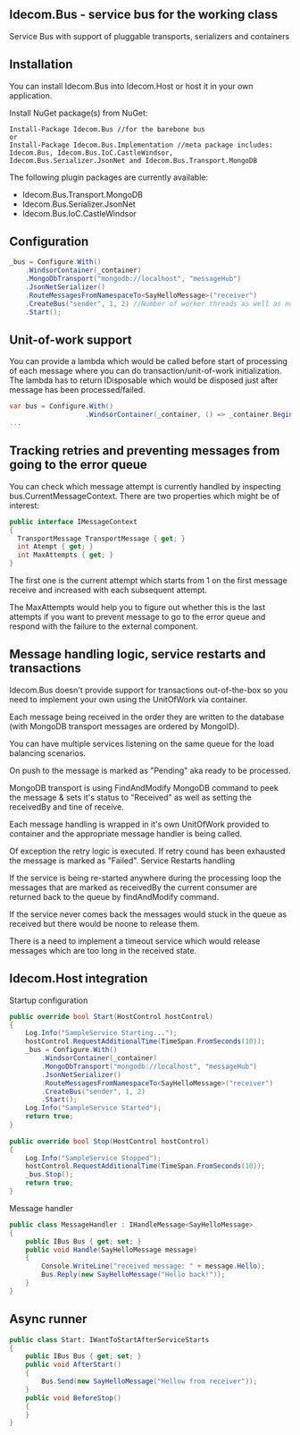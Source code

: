 Idecom.Bus - service bus for the working class
--------
Service Bus with support of pluggable transports, serializers and containers

Installation
-------
You can install Idecom.Bus into Idecom.Host or host it in your own application.

Install NuGet package(s) from NuGet:

````
Install-Package Idecom.Bus //for the barebone bus
or
Install-Package Idecom.Bus.Implementation //meta package includes: Idecom.Bus, Idecom.Bus.IoC.CastleWindsor, Idecom.Bus.Serializer.JsonNet and Idecom.Bus.Transport.MongoDB
````

The following plugin packages are currently available:

* Idecom.Bus.Transport.MongoDB
* Idecom.Bus.Serializer.JsonNet
* Idecom.Bus.IoC.CastleWindsor

Configuration
-----------
````csharp
_bus = Configure.With()
    .WindsorContainer(_container)
    .MongoDbTransport("mongodb://localhost", "messageHub")
    .JsonNetSerializer()
    .RouteMessagesFromNamespaceTo<SayHelloMessage>("receiver")
    .CreateBus("sender", 1, 2) //Number of worker threads as well as number of retries
    .Start();
````

Unit-of-work support
------

You can provide a lambda which would be called before start of processing of each message where you can do transaction/unit-of-work initialization.
The lambda has to return IDisposable which would be disposed just after message has been processed/failed.

````csharp
var bus = Configure.With()
                   .WindsorContainer(_container, () => _container.BeginScope())
...
````
Tracking retries and preventing messages from going to the error queue
----
You can check which message attempt is currently handled by inspecting bus.CurrentMessageContext. There are two properties which might be of interest:

````csharp
public interface IMessageContext
{
  TransportMessage TransportMessage { get; }
  int Atempt { get; }
  int MaxAttempts { get; }
}
````

The first one is the current attempt which starts from 1 on the first message receive and increased with each subsequent attempt.

The MaxAttempts would help you to figure out whether this is the last attempts if you want to prevent message to go to the error queue and respond with the failure to the external component.

Message handling logic, service restarts and transactions
-----
Idecom.Bus doesn't provide support for transactions out-of-the-box so you need to implement your own using the UnitOfWork via container.

Each message being received in the order they are written to the database (with MongoDB transport messages are ordered by MongoID).

You can have multiple services listening on the same queue for the load balancing scenarios.

On push to the message is marked as "Pending" aka ready to be processed.

MongoDB transport is using FindAndModify MongoDB command to peek the message & sets it's status to "Received" as well as setting the receivedBy and tine of receive.

Each message handling is wrapped in it's own UnitOfWork provided to container and the appropriate message handler is being called.

Of exception the retry logic is executed. If retry cound has been exhausted the message is marked as "Failed".
Service Restarts handling

If the service is being re-started anywhere during the processing loop the messages that are marked as receivedBy the current consumer are returned back to the queue by findAndModify command.

If the service never comes back the messages would stuck in the queue as received but there would be noone to release them.

There is a need to implement a timeout service which would release messages which are too long in the received state.
 
Idecom.Host integration
----

Startup configuration

````csharp
public override bool Start(HostControl hostControl)
{
    Log.Info("SampleService Starting...");
    hostControl.RequestAdditionalTime(TimeSpan.FromSeconds(10));
    _bus = Configure.With()
        .WindsorContainer(_container)
        .MongoDbTransport("mongodb://localhost", "messageHub")
        .JsonNetSerializer()
        .RouteMessagesFromNamespaceTo<SayHelloMessage>("receiver")
        .CreateBus("sender", 1, 2)
        .Start();
    Log.Info("SampleService Started");
    return true;
}  
 
public override bool Stop(HostControl hostControl)
{
    Log.Info("SampleService Stopped");
    hostControl.RequestAdditionalTime(TimeSpan.FromSeconds(10));
    _bus.Stop();
    return true;
}
````

Message handler

````csharp
public class MessageHandler : IHandleMessage<SayHelloMessage>
{
    public IBus Bus { get; set; }
    public void Handle(SayHelloMessage message)
    {
        Console.WriteLine("received message: " + message.Hello);
        Bus.Reply(new SayHelloMessage("Hello back!"));
    }
}
````

Async runner
----

````csharp
public class Start: IWantToStartAfterServiceStarts
{
    public IBus Bus { get; set; }
    public void AfterStart()
    {
        Bus.Send(new SayHelloMessage("Hellow from receiver"));
    }
    public void BeforeStop()
    {
    }
}
````
